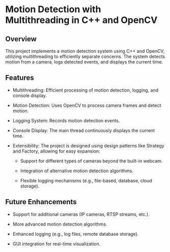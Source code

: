 # Motion Detection with Multithreading in C++ and OpenCV

## Overview

This project implements a motion detection system using C++ and OpenCV, utilizing multithreading to efficiently separate concerns. The system detects motion from a camera, logs detected events, and displays the current time.

## Features

- Multithreading: Efficient processing of motion detection, logging, and console display.

- Motion Detection: Uses OpenCV to process camera frames and detect motion.

- Logging System: Records motion detection events.

- Console Display: The main thread continuously displays the current time.

- Extensibility: The project is designed using design patterns like Strategy and Factory, allowing for easy expansion:

    - Support for different types of cameras beyond the built-in webcam.

    - Integration of alternative motion detection algorithms.

    - Flexible logging mechanisms (e.g., file-based, database, cloud storage).

## Future Enhancements

- Support for additional cameras (IP cameras, RTSP streams, etc.).

- More advanced motion detection algorithms.

- Enhanced logging (e.g., log files, remote database storage).

- GUI integration for real-time visualization.